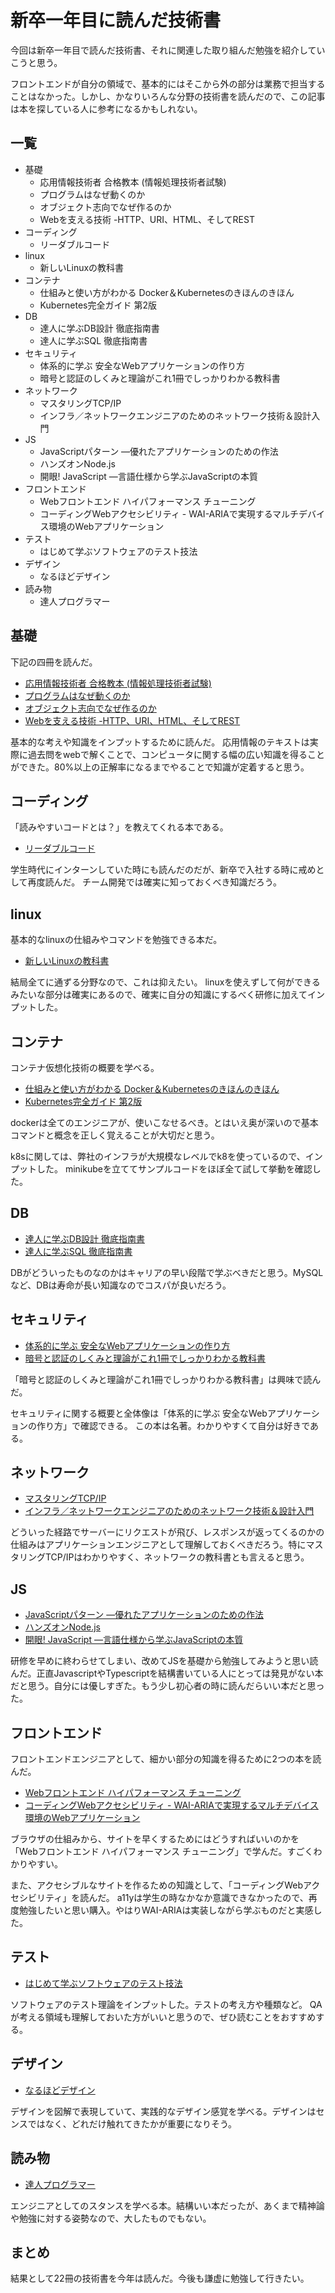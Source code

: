 # 新卒一年目に読んだ技術書

今回は新卒一年目で読んだ技術書、それに関連した取り組んだ勉強を紹介していこうと思う。

フロントエンドが自分の領域で、基本的にはそこから外の部分は業務で担当することはなかった。しかし、かなりいろんな分野の技術書を読んだので、この記事は本を探している人に参考になるかもしれない。

## 一覧
- 基礎
  - 応用情報技術者 合格教本 (情報処理技術者試験)
  - プログラムはなぜ動くのか
  - オブジェクト志向でなぜ作るのか
  - Webを支える技術 -HTTP、URI、HTML、そしてREST
- コーディング
  - リーダブルコード
- linux
  - 新しいLinuxの教科書
- コンテナ
  - 仕組みと使い方がわかる Docker＆Kubernetesのきほんのきほん
  - Kubernetes完全ガイド 第2版
- DB
  - 達人に学ぶDB設計 徹底指南書
  - 達人に学ぶSQL 徹底指南書
- セキュリティ
  - 体系的に学ぶ 安全なWebアプリケーションの作り方
  - 暗号と認証のしくみと理論がこれ1冊でしっかりわかる教科書
- ネットワーク
  - マスタリングTCP/IP
  - インフラ／ネットワークエンジニアのためのネットワーク技術＆設計入門
- JS
  - JavaScriptパターン ―優れたアプリケーションのための作法
  - ハンズオンNode.js
  - 開眼! JavaScript ―言語仕様から学ぶJavaScriptの本質
- フロントエンド
  - Webフロントエンド ハイパフォーマンス チューニング
  - コーディングWebアクセシビリティ - WAI-ARIAで実現するマルチデバイス環境のWebアプリケーション  
- テスト
  - はじめて学ぶソフトウェアのテスト技法
- デザイン
  - なるほどデザイン
- 読み物
  - 達人プログラマー


## 基礎
下記の四冊を読んだ。

- [応用情報技術者 合格教本 (情報処理技術者試験)](https://www.amazon.co.jp/%E4%BB%A4%E5%92%8C04%E5%B9%B4%E3%80%90%E6%98%A5%E6%9C%9F%E3%80%91%E3%80%90%E7%A7%8B%E6%9C%9F%E3%80%91-%E5%BF%9C%E7%94%A8%E6%83%85%E5%A0%B1%E6%8A%80%E8%A1%93%E8%80%85-%E5%90%88%E6%A0%BC%E6%95%99%E6%9C%AC-%E6%83%85%E5%A0%B1%E5%87%A6%E7%90%86%E6%8A%80%E8%A1%93%E8%80%85%E8%A9%A6%E9%A8%93-%E3%81%BF%E3%82%84%E5%AD%90/dp/429712467X/ref=sr_1_1?adgrpid=103871282773&gclid=CjwKCAiAxJSPBhAoEiwAeO_fPz4QhchRTI1-bO38FWRc7IyT3V2aQpU5G0wNG43WzCNAutdyMjUgtxoC9jIQAvD_BwE&hvadid=553963289942&hvdev=c&hvlocphy=1009324&hvnetw=g&hvqmt=b&hvrand=13390715421343405236&hvtargid=kwd-333733245091&hydadcr=4073_13159854&jp-ad-ap=0&keywords=%E5%BF%9C%E7%94%A8%E6%83%85%E5%A0%B1%E6%8A%80%E8%A1%93%E8%80%85+%E5%90%88%E6%A0%BC%E6%95%99%E6%9C%AC&qid=1642417114&sr=8-1)
- [プログラムはなぜ動くのか](https://www.amazon.co.jp/%E3%83%97%E3%83%AD%E3%82%B0%E3%83%A9%E3%83%A0%E3%81%AF%E3%81%AA%E3%81%9C%E5%8B%95%E3%81%8F%E3%81%AE%E3%81%8B-%E7%AC%AC%EF%BC%92%E7%89%88-%E7%9F%A5%E3%81%A3%E3%81%A6%E3%81%8A%E3%81%8D%E3%81%9F%E3%81%84%E3%83%97%E3%83%AD%E3%82%B0%E3%83%A9%E3%83%A0%E3%81%AE%E5%9F%BA%E7%A4%8E%E7%9F%A5%E8%AD%98-%E7%9F%A2%E6%B2%A2%E4%B9%85%E9%9B%84/dp/4822283151)
- [オブジェクト志向でなぜ作るのか](https://www.amazon.co.jp/%E3%82%AA%E3%83%96%E3%82%B8%E3%82%A7%E3%82%AF%E3%83%88%E6%8C%87%E5%90%91%E3%81%A7%E3%81%AA%E3%81%9C%E3%81%A4%E3%81%8F%E3%82%8B%E3%81%AE%E3%81%8B-%E7%AC%AC3%E7%89%88-%E7%9F%A5%E3%81%A3%E3%81%A6%E3%81%8A%E3%81%8D%E3%81%9F%E3%81%84OOP%E3%80%81%E8%A8%AD%E8%A8%88%E3%80%81%E3%82%A2%E3%82%B8%E3%83%A3%E3%82%A4%E3%83%AB%E9%96%8B%E7%99%BA%E3%81%AE%E5%9F%BA%E7%A4%8E%E7%9F%A5%E8%AD%98-%E5%B9%B3%E6%BE%A4-%E7%AB%A0/dp/4296000187/ref=asc_df_4296000187/?tag=jpgo-22&linkCode=df0&hvadid=342458612368&hvpos=&hvnetw=g&hvrand=9774639544755787585&hvpone=&hvptwo=&hvqmt=&hvdev=c&hvdvcmdl=&hvlocint=&hvlocphy=1009324&hvtargid=pla-1220356629799&psc=1&th=1&psc=1)
- [Webを支える技術 -HTTP、URI、HTML、そしてREST](https://www.amazon.co.jp/Web%E3%82%92%E6%94%AF%E3%81%88%E3%82%8B%E6%8A%80%E8%A1%93-HTTP%EF%BC%8CURI%EF%BC%8CHTML%EF%BC%8C%E3%81%9D%E3%81%97%E3%81%A6REST-WEB-PRESS-plus-ebook/dp/B07JK7FZH2/ref=sr_1_1?adgrpid=103098186703&gclid=CjwKCAiAxJSPBhAoEiwAeO_fP5aXEgUd9rU1Fqqucca2zRYFEl3mi0qFConnT_yoMv4P0Sb4K9sypBoCBSEQAvD_BwE&hvadid=553962207347&hvdev=c&hvlocphy=1009324&hvnetw=g&hvqmt=b&hvrand=2145957331888013217&hvtargid=kwd-334531415191&hydadcr=16039_13486741&jp-ad-ap=0&keywords=web%E3%82%92%E6%94%AF%E3%81%88%E3%82%8B%E6%8A%80%E8%A1%93&qid=1642417214&sr=8-1)

基本的な考えや知識をインプットするために読んだ。
応用情報のテキストは実際に過去問をwebで解くことで、コンピュータに関する幅の広い知識を得ることができた。80%以上の正解率になるまでやることで知識が定着すると思う。

## コーディング
「読みやすいコードとは？」を教えてくれる本である。

- [リーダブルコード](https://www.amazon.co.jp/%E3%83%AA%E3%83%BC%E3%83%80%E3%83%96%E3%83%AB%E3%82%B3%E3%83%BC%E3%83%89-%E2%80%95%E3%82%88%E3%82%8A%E8%89%AF%E3%81%84%E3%82%B3%E3%83%BC%E3%83%89%E3%82%92%E6%9B%B8%E3%81%8F%E3%81%9F%E3%82%81%E3%81%AE%E3%82%B7%E3%83%B3%E3%83%97%E3%83%AB%E3%81%A7%E5%AE%9F%E8%B7%B5%E7%9A%84%E3%81%AA%E3%83%86%E3%82%AF%E3%83%8B%E3%83%83%E3%82%AF-Theory-practice-Boswell/dp/4873115655)

学生時代にインターンしていた時にも読んだのだが、新卒で入社する時に戒めとして再度読んだ。
チーム開発では確実に知っておくべき知識だろう。

## linux
基本的なlinuxの仕組みやコマンドを勉強できる本だ。

- [新しいLinuxの教科書](https://www.amazon.co.jp/dp/B072K1NH76/ref=dp-kindle-redirect?_encoding=UTF8&btkr=1)

結局全てに通ずる分野なので、これは抑えたい。
linuxを使えずして何ができるみたいな部分は確実にあるので、確実に自分の知識にするべく研修に加えてインプットした。

## コンテナ
コンテナ仮想化技術の概要を学べる。

- [仕組みと使い方がわかる Docker＆Kubernetesのきほんのきほん](https://www.amazon.co.jp/dp/B08T961HKP/ref=dp-kindle-redirect?_encoding=UTF8&btkr=1)
- [Kubernetes完全ガイド 第2版](https://www.amazon.co.jp/Kubernetes%E5%AE%8C%E5%85%A8%E3%82%AC%E3%82%A4%E3%83%89-%E7%AC%AC2%E7%89%88-Top-Gear-%E9%9D%92%E5%B1%B1/dp/4295009792/ref=asc_df_4295009792/?tag=jpgo-22&linkCode=df0&hvadid=342458612368&hvpos=&hvnetw=g&hvrand=8666666634934834148&hvpone=&hvptwo=&hvqmt=&hvdev=c&hvdvcmdl=&hvlocint=&hvlocphy=1009324&hvtargid=pla-927763573089&psc=1&th=1&psc=1)

dockerは全てのエンジニアが、使いこなせるべき。とはいえ奥が深いので基本コマンドと概念を正しく覚えることが大切だと思う。

k8sに関しては、弊社のインフラが大規模なレベルでk8を使っているので、インプットした。
minikubeを立ててサンプルコードをほぼ全て試して挙動を確認した。

## DB

- [達人に学ぶDB設計 徹底指南書](https://www.amazon.co.jp/dp/B00EE1XPAI/ref=dp-kindle-redirect?_encoding=UTF8&btkr=1)
- [達人に学ぶSQL 徹底指南書](https://www.amazon.co.jp/%E9%81%94%E4%BA%BA%E3%81%AB%E5%AD%A6%E3%81%B6SQL%E5%BE%B9%E5%BA%95%E6%8C%87%E5%8D%97%E6%9B%B8-%E7%AC%AC2%E7%89%88-%E5%88%9D%E7%B4%9A%E8%80%85%E3%81%A7%E7%B5%82%E3%82%8F%E3%82%8A%E3%81%9F%E3%81%8F%E3%81%AA%E3%81%84%E3%81%82%E3%81%AA%E3%81%9F%E3%81%B8-CodeZine-BOOKS/dp/4798157821)

DBがどういったものなのかはキャリアの早い段階で学ぶべきだと思う。MySQLなど、DBは寿命が長い知識なのでコスパが良いだろう。

## セキュリティ
- [体系的に学ぶ 安全なWebアプリケーションの作り方](https://www.amazon.co.jp/dp/B07DVY4H3M/ref=dp-kindle-redirect?_encoding=UTF8&btkr=1)
- [暗号と認証のしくみと理論がこれ1冊でしっかりわかる教科書](https://www.amazon.co.jp/dp/B09G2T3X1W/ref=dp-kindle-redirect?_encoding=UTF8&btkr=1)

「暗号と認証のしくみと理論がこれ1冊でしっかりわかる教科書」は興味で読んだ。

セキュリティに関する概要と全体像は「体系的に学ぶ 安全なWebアプリケーションの作り方」で確認できる。
この本は名著。わかりやすくて自分は好きである。

## ネットワーク
- [マスタリングTCP/IP](https://www.amazon.co.jp/dp/B0827QNDNT/ref=dp-kindle-redirect?_encoding=UTF8&btkr=1)
- [インフラ／ネットワークエンジニアのためのネットワーク技術＆設計入門](https://www.amazon.co.jp/dp/B07TB1MBJV/ref=dp-kindle-redirect?_encoding=UTF8&btkr=1)

どういった経路でサーバーにリクエストが飛び、レスポンスが返ってくるのかの仕組みはアプリケーションエンジニアとして理解しておくべきだろう。特にマスタリングTCP/IPはわかりやすく、ネットワークの教科書とも言えると思う。

## JS

- [JavaScriptパターン ―優れたアプリケーションのための作法](https://www.amazon.co.jp/JavaScript%E3%83%91%E3%82%BF%E3%83%BC%E3%83%B3-%E2%80%95%E5%84%AA%E3%82%8C%E3%81%9F%E3%82%A2%E3%83%97%E3%83%AA%E3%82%B1%E3%83%BC%E3%82%B7%E3%83%A7%E3%83%B3%E3%81%AE%E3%81%9F%E3%82%81%E3%81%AE%E4%BD%9C%E6%B3%95-Stoyan-Stefanov/dp/4873114888)
- [ハンズオンNode.js](https://www.amazon.co.jp/%E3%83%8F%E3%83%B3%E3%82%BA%E3%82%AA%E3%83%B3Node-js-%E4%BB%8A%E6%9D%91-%E8%AC%99%E5%A3%AB/dp/4873119235)
- [開眼! JavaScript ―言語仕様から学ぶJavaScriptの本質](https://www.amazon.co.jp/%E9%96%8B%E7%9C%BC-JavaScript-%E2%80%95%E8%A8%80%E8%AA%9E%E4%BB%95%E6%A7%98%E3%81%8B%E3%82%89%E5%AD%A6%E3%81%B6JavaScript%E3%81%AE%E6%9C%AC%E8%B3%AA-Cody-Lindley/dp/487311621X)

研修を早めに終わらせてしまい、改めてJSを基礎から勉強してみようと思い読んだ。正直JavascriptやTypescriptを結構書いている人にとっては発見がない本だと思う。自分には優しすぎた。もう少し初心者の時に読んだらいい本だと思った。

## フロントエンド

フロントエンドエンジニアとして、細かい部分の知識を得るために2つの本を読んだ。

- [Webフロントエンド ハイパフォーマンス チューニング](https://www.amazon.co.jp/dp/B0728K5JZV/ref=dp-kindle-redirect?_encoding=UTF8&btkr=1)
- [コーディングWebアクセシビリティ - WAI-ARIAで実現するマルチデバイス環境のWebアプリケーション](https://www.amazon.co.jp/dp/B06XWC1TWC/ref=dp-kindle-redirect?_encoding=UTF8&btkr=1)

ブラウザの仕組みから、サイトを早くするためにはどうすればいいのかを「Webフロントエンド ハイパフォーマンス チューニング」で学んだ。すごくわかりやすい。

また、アクセシブルなサイトを作るための知識として、「コーディングWebアクセシビリティ」を読んだ。
a11yは学生の時なかなか意識できなかったので、再度勉強したいと思い購入。やはりWAI-ARIAは実装しながら学ぶものだと実感した。

## テスト

- [はじめて学ぶソフトウェアのテスト技法](https://www.amazon.co.jp/dp/B00HE8082Q/ref=dp-kindle-redirect?_encoding=UTF8&btkr=1)

ソフトウェアのテスト理論をインプットした。テストの考え方や種類など。
QAが考える領域も理解しておいた方がいいと思うので、ぜひ読むことをおすすめする。

## デザイン

- [なるほどデザイン](https://www.amazon.co.jp/dp/B012VJNW6Q/ref=dp-kindle-redirect?_encoding=UTF8&btkr=1)

デザインを図解で表現していて、実践的なデザイン感覚を学べる。デザインはセンスではなく、どれだけ触れてきたかが重要になりそう。

## 読み物

- [達人プログラマー](https://www.amazon.co.jp/dp/B08T9BXSVD/ref=dp-kindle-redirect?_encoding=UTF8&btkr=1)

エンジニアとしてのスタンスを学べる本。結構いい本だったが、あくまで精神論や勉強に対する姿勢なので、大したものでもない。


## まとめ
結果として22冊の技術書を今年は読んだ。今後も謙虚に勉強して行きたい。
